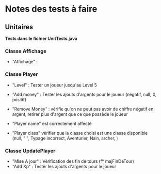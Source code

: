 # Notes des tests à faire 

## Unitaires

**Tests dans le fichier UnitTests.java**

### Classe Affichage

- "Affichage" : 

### Classe Player

- "Level" : Tester un joueur jusqu'au Level 5 
- "Add money" : Tester les ajouts d'argents pour le joueur (négatif, null, 0, positif)
- "Remove Money" : vérifie qu'on ne peut pas avoir de chiffre négatif en argent, retirer plus d'argent que ce que possède le joueur
- "Player name" est correctement affecté 

- "Player class" vérifier que la classe choisi est une classe disponible (null, " ", Typage incorrect, Aventurier, Nain, archer, )


### Classe UpdatePlayer

- "Mise A jour" : Vérification des fin de tours (f° majFinDeTour)
- "Add Xp" : Tester les ajouts d'argents pour le joueur
